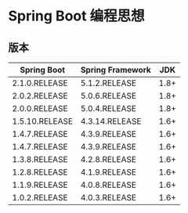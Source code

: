 # Spring Boot 编程思想

## 版本
|Spring Boot  | Spring Framework | JDK|
|---|---|---|
|2.1.0.RELEASE|	 5.1.2.RELEASE |1.8+|
|2.0.2.RELEASE|	 5.0.6.RELEASE| 1.8+|
|2.0.0.RELEASE|	 5.0.4.RELEASE| 1.8+|
|1.5.10.RELEASE	 |4.3.14.RELEASE| 1.6+|
|1.4.7.RELEASE	 |4.3.9.RELEASE| 1.6+|
|1.4.7.RELEASE	 |4.3.9.RELEASE| 1.6+|
|1.3.8.RELEASE	 |4.2.8.RELEASE| 1.6+|
|1.2.8.RELEASE    |4.1.9.RELEASE| 1.6+|
|1.1.9.RELEASE    |4.0.8.RELEASE| 1.6+|
|1.0.2.RELEASE    |4.0.3.RELEASE| 1.6+|

## 






